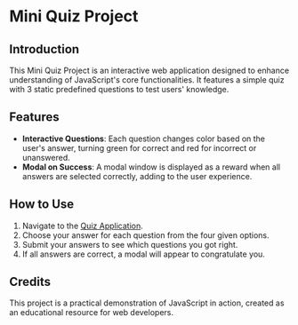# Mini Quiz Project

## Introduction
This Mini Quiz Project is an interactive web application designed to enhance understanding of JavaScript's core functionalities. It features a simple quiz with 3 static predefined questions to test users' knowledge.

## Features
- **Interactive Questions**: Each question changes color based on the user's answer, turning green for correct and red for incorrect or unanswered.
- **Modal on Success**: A modal window is displayed as a reward when all answers are selected correctly, adding to the user experience.

## How to Use
1. Navigate to the [Quiz Application]([https://pages.github.com/](https://mini-quiz-j3qwsjtam-nakshs-projects-c76e64e1.vercel.app/)).
2. Choose your answer for each question from the four given options.
3. Submit your answers to see which questions you got right.
4. If all answers are correct, a modal will appear to congratulate you.

## Credits
This project is a practical demonstration of JavaScript in action, created as an educational resource for web developers.

